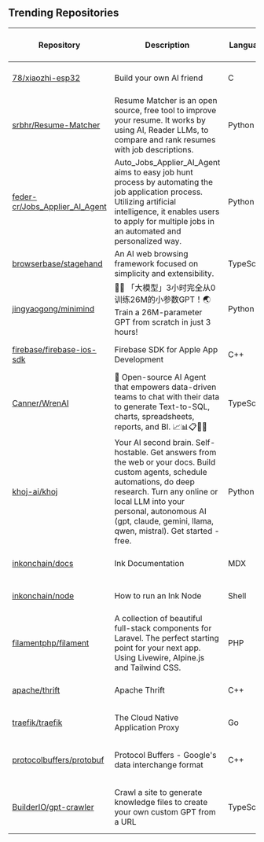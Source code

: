 ## Trending Repositories

| Repository | Description | Language | Stars | Forks | Built By | Current Period Stars |
|------------|-------------|----------|-------|-------|----------|---------------------|
| [78/xiaozhi-esp32](https://github.com/78/xiaozhi-esp32) | Build your own AI friend | C | 2355 | 374 | [78](https://github.com/78), [MakerM0](https://github.com/MakerM0), [whble](https://github.com/whble), [nooodles2023](https://github.com/nooodles2023), [Kevincoooool](https://github.com/Kevincoooool) | 321 |
| [srbhr/Resume-Matcher](https://github.com/srbhr/Resume-Matcher) | Resume Matcher is an open source, free tool to improve your resume. It works by using AI, Reader LLMs, to compare and rank resumes with job descriptions. | Python | 7356 | 2598 | [srbhr](https://github.com/srbhr), [SubramanyamChalla24](https://github.com/SubramanyamChalla24), [Sayvai](https://github.com/Sayvai), [sandipkarmokar](https://github.com/sandipkarmokar) | 479 |
| [feder-cr/Jobs_Applier_AI_Agent](https://github.com/feder-cr/Jobs_Applier_AI_Agent) | Auto_Jobs_Applier_AI_Agent aims to easy job hunt process by automating the job application process. Utilizing artificial intelligence, it enables users to apply for multiple jobs in an automated and personalized way. | Python | 24732 | 3674 | [surapuramakhil](https://github.com/surapuramakhil), [feder-cr](https://github.com/feder-cr), [cjbbb](https://github.com/cjbbb), [sarob](https://github.com/sarob), [thomHayner](https://github.com/thomHayner) | 188 |
| [browserbase/stagehand](https://github.com/browserbase/stagehand) | An AI web browsing framework focused on simplicity and extensibility. | TypeScript | 4115 | 169 | [kamath](https://github.com/kamath), [jeremypress](https://github.com/jeremypress), [pkiv](https://github.com/pkiv), [navidkpr](https://github.com/navidkpr), [seanmcguire12](https://github.com/seanmcguire12) | 579 |
| [jingyaogong/minimind](https://github.com/jingyaogong/minimind) | 🚀🚀 「大模型」3小时完全从0训练26M的小参数GPT！🌏 Train a 26M-parameter GPT from scratch in just 3 hours! | Python | 4301 | 513 | [jingyaogong](https://github.com/jingyaogong), [iomgaa-ycz](https://github.com/iomgaa-ycz), [chuanzhubin](https://github.com/chuanzhubin), [MuWinds](https://github.com/MuWinds) | 104 |
| [firebase/firebase-ios-sdk](https://github.com/firebase/firebase-ios-sdk) | Firebase SDK for Apple App Development | C++ | 5866 | 1511 | [paulb777](https://github.com/paulb777), [wilhuff](https://github.com/wilhuff), [ncooke3](https://github.com/ncooke3), [ryanwilson](https://github.com/ryanwilson), [andrewheard](https://github.com/andrewheard) | 41 |
| [Canner/WrenAI](https://github.com/Canner/WrenAI) | 🤖 Open-source AI Agent that empowers data-driven teams to chat with their data to generate Text-to-SQL, charts, spreadsheets, reports, and BI. 📈📊📋🧑‍💻 | TypeScript | 3310 | 298 | [cyyeh](https://github.com/cyyeh), [onlyjackfrost](https://github.com/onlyjackfrost), [wwwy3y3](https://github.com/wwwy3y3), [andreashimin](https://github.com/andreashimin), [paopa](https://github.com/paopa) | 157 |
| [khoj-ai/khoj](https://github.com/khoj-ai/khoj) | Your AI second brain. Self-hostable. Get answers from the web or your docs. Build custom agents, schedule automations, do deep research. Turn any online or local LLM into your personal, autonomous AI (gpt, claude, gemini, llama, qwen, mistral). Get started - free. | Python | 23923 | 1264 | [debanjum](https://github.com/debanjum), [sabaimran](https://github.com/sabaimran), [MythicalCow](https://github.com/MythicalCow), [aam-at](https://github.com/aam-at), [eltociear](https://github.com/eltociear) | 774 |
| [inkonchain/docs](https://github.com/inkonchain/docs) | Ink Documentation | MDX | 19886 | 214 | [eitjuh](https://github.com/eitjuh), [johubkra](https://github.com/johubkra), [inkjesse](https://github.com/inkjesse), [CruzMolina](https://github.com/CruzMolina), [InkP1](https://github.com/InkP1) | 2444 |
| [inkonchain/node](https://github.com/inkonchain/node) | How to run an Ink Node | Shell | 19958 | 305 | [ink-victor](https://github.com/ink-victor), [eitjuh](https://github.com/eitjuh), [thINKoor](https://github.com/thINKoor), [inkjesse](https://github.com/inkjesse), [CruzMolina](https://github.com/CruzMolina) | 2454 |
| [filamentphp/filament](https://github.com/filamentphp/filament) | A collection of beautiful full-stack components for Laravel. The perfect starting point for your next app. Using Livewire, Alpine.js and Tailwind CSS. | PHP | 20471 | 3095 | [danharrin](https://github.com/danharrin), [zepfietje](https://github.com/zepfietje), [ryanscherler](https://github.com/ryanscherler), [ryangjchandler](https://github.com/ryangjchandler), [pxlrbt](https://github.com/pxlrbt) | 38 |
| [apache/thrift](https://github.com/apache/thrift) | Apache Thrift | C++ | 10609 | 4041 | [Jens-G](https://github.com/Jens-G), [bufferoverflow](https://github.com/bufferoverflow), [jfarrell](https://github.com/jfarrell), [jeking3](https://github.com/jeking3), [nsuke](https://github.com/nsuke) | 98 |
| [traefik/traefik](https://github.com/traefik/traefik) | The Cloud Native Application Proxy | Go | 52579 | 5166 | [ldez](https://github.com/ldez), [emilevauge](https://github.com/emilevauge), [rtribotte](https://github.com/rtribotte), [kevinpollet](https://github.com/kevinpollet), [vdemeester](https://github.com/vdemeester) | 49 |
| [protocolbuffers/protobuf](https://github.com/protocolbuffers/protobuf) | Protocol Buffers - Google's data interchange format | C++ | 66253 | 15567 | [haberman](https://github.com/haberman), [protobuf-github-bot](https://github.com/protobuf-github-bot), [protobuf-team-bot](https://github.com/protobuf-team-bot), [mkruskal-google](https://github.com/mkruskal-google), [xfxyjwf](https://github.com/xfxyjwf) | 16 |
| [BuilderIO/gpt-crawler](https://github.com/BuilderIO/gpt-crawler) | Crawl a site to generate knowledge files to create your own custom GPT from a URL | TypeScript | 19536 | 2081 | [steve8708](https://github.com/steve8708), [marcelovicentegc](https://github.com/marcelovicentegc), [guillermoscript](https://github.com/guillermoscript), [adityak74](https://github.com/adityak74), [semantic-release-bot](https://github.com/semantic-release-bot) | 76 |
